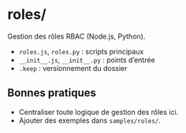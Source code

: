 # roles/

Gestion des rôles RBAC (Node.js, Python).

- `roles.js`, `roles.py` : scripts principaux
- `__init__.js`, `__init__.py` : points d’entrée
- `.keep` : versionnement du dossier

## Bonnes pratiques
- Centraliser toute logique de gestion des rôles ici.
- Ajouter des exemples dans `samples/roles/`.
